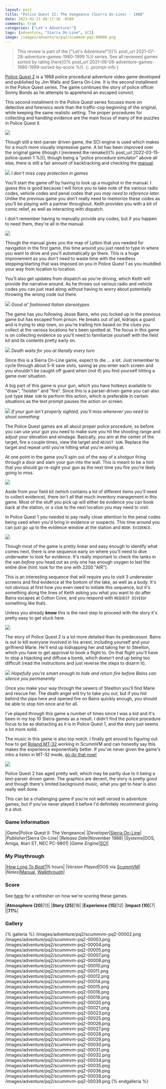 ```yaml
---
layout: post
title: "Police Quest II: The Vengeance (Sierra On-Line) - 1988"
date: 2023-02-21 08:17:26 -0500
comments: true
categories: ["Let's Adventure!"]
tags: [adventure, "Sierra On-Line", SCI]
image: /images/adventure/pq2/scummvm-pq2-00000.png
---
```

> This review is part of the ["Let's Adventure!"]({% post_url 2021-07-28-adventure-games-1980-1999 %}) series. See all reviewed games sorted by rating [here]({% post_url 2021-08-08-adventure-games-1980-1999-sorted-by-score %}).
{: .prompt-info }

[Police Quest 2](https://en.wikipedia.org/wiki/Police_Quest_II:_The_Vengeance) is a 1988 police procedural adventure video game developed and published by Jim Walls and Sierra On-Line. It is the second installment in the Police Quest series. The game continues the story of police officer Sonny Bonds as he attempts to apprehend an escaped convict.

This second installment in the Police Quest series focuses more on detective and forensics work than the traffic-cop beginning of the original, while keeping the same realistic setting. The proper procedures for collecting and handling evidence are the main focus of many of the puzzles in Police Quest II.

![](/images/adventure/pq2/scummvm-pq2-00019.png)

Though still a text-parser driven game, the SCI engine is used which makes for a much more visually impressive game. A lot has been improved over the original game (though I [reviewed the remake]({% post_url 2022-03-15-police-quest-1 %})), though being a "police procedure simulator" above all else, there is still a fair amount of backtracking and checking the [manual](https://www.mocagh.org/sierra/pq2-manual.pdf).

![](/images/adventure/pq2/scummvm-pq2-00001.png)
_I don't miss copy protection in games_

You'll start the game off by having to look up a mugshot in the manual. I guess this is good because I will force you to take note of the various radio codes, vehicle codes and penal codes that _you may need to reference later_. Unlike the previous game you don't really need to memorize these codes as you'll be playing with a partner throughout. Keith provides you with a bit of comic relief, as well as interacting with dispatch.

I don't remember having to manually provide any codes, but if you happen to need them, they're all in the manual.

![](/images/adventure/pq2/scummvm-pq2-00009.png)

Though the manual gives you the map of Lytton that you needed for navigation in the first game, this time around you just need to type in where you want to drive and you'll automatically go there. This is a huge improvement as you don't need to waste time with the needless stopping/starting that was imposed on you in Police Quest 1 as you muddled your way from location to location.

You'll also get updates from dispatch as you're driving, which Keith will provide the narrative around. As he throws out various radio and vehicle codes you can just read along without having to worry about potentially throwing the wrong code out there.

![](/images/adventure/pq2/scummvm-pq2-00017.png)
_Good ol' fashioned Italian stereotypes_

The game has you following Jesse Bains, who you locked up in the previous game but has escaped from prison. He breaks out of jail, kidnaps a guard and is trying to skip town, so you're trailing him based on the clues you collect at the various locations he's been spotted at. The focus in this game is on collecting evidence so you'll need to familiarize yourself with the field kit and its contents pretty early on.

![](/images/adventure/pq2/scummvm-pq2-00024.png)
_Death waits for you at literally every turn_

Since this is a Sierra On-Line game, expect to die ... a lot. Just remember to cycle through about 5-6 save slots, saving as you enter each screen and you shouldn't be caught off guard when (not if) you find yourself hitting a game over situation.

A big part of this game is your gun, which you have hotkeys available to "draw", "holster" and "fire". Since this is a parser-driven game you can also just type `DRAW GUN` to perform this action, which is preferable in certain situations as the text prompt pauses the action on screen.

![](/images/adventure/pq2/scummvm-pq2-00006.png)
_If your gun isn't properly sighted, you'll miss whenever you need to shoot something_

The Police Quest games are all about proper police procedure, so before you can use your gun you need to make sure you hit the shooting range and adjust your elevation and windage. Basically, you aim at the center of the target, fire a couple times, view the target and `ADJUST GUN`. Replace the target and repeat until you're hitting what you're aiming at.

At one point in the game you'll spin out of the way of a shotgun firing through a door and slam your gun into the wall. This is meant to be a hint that you should go re-sight your gun as the next time you fire you're likely going to miss.

![](/images/adventure/pq2/scummvm-pq2-00013.png)

Aside from your field kit (which contains a lot of different items you'll need to collect evidence), there isn't all that much inventory management in this game. Most of the stuff you pick up will either be evidence you can book back at the station, or a clue to the next location you may need to visit.

In Police Quest 1 you needed to pay really close attention to the penal codes being used when you'd bring in evidence or suspects. This time around you can just go up to the evidence window at the station and `BOOK EVIDENCE`.

![](/images/adventure/pq2/scummvm-pq2-00022.png)

Though most of the game is pretty linear and easy enough to identify what comes next, there is one sequence early on where you'll need to dive underwater to look for evidence. It's really important to check the tanks in the van _before_ you head out as only one has enough oxygen to last the entire dive (hint: look for the one with 2200 "AIR").

This is an interesting sequence that will require you to visit 3 underwater screens and find evidence at the bottom of the lake, as well as a body. It's not obvious at first how you even need to initiate this sequence, but it's something along the lines of Keith asking you what you want to do after Bains escapes at Cotton Cove, and you respond with `REQUEST DIVE`(or something like that).

Unless you already **know** this is the next step to proceed with the story it's pretty easy to get stuck here.

![](/images/adventure/pq2/scummvm-pq2-00033.png)

The story of Police Quest 2 is a lot more detailed than its predecessor. Bains is out to kill everyone involved in his arrest, including yourself and your girlfriend Marie. He'll end up kidnapping her and taking her to Steelton, which you have to get approval to book a flight to. On that flight you'll have to stop a hijacking and diffuse a bomb, which doesn't end up being too difficult (read the instructions and just reverse the steps to disarm it).

![](/images/adventure/pq2/scummvm-pq2-00037.png)
_Hopefully you're smart enough to hide and return fire before Bains can silence you permanently_

Once you make your way through the sewers of Steelton you'll find Marie and rescue her. The death angel will try to take you out, but if you hid behind the pipe here and opened fire on Bains quickly enough, you should be able to stop him once and for all.

I've played through this game a number of times since I was a kid and it's been in my top 10 Sierra games as a result. I didn't find the police procedure focus to be as distracting as it is in Police Quest 1, and the story just seems a lot more solid.

The music in this game is also top notch. I finally got around to figuring out how to get [Roland MT-32](https://en.wikipedia.org/wiki/Roland_MT-32) working in ScummVM and can honestly say this makes the experience exponentially better. If you've never given the game's intro a listen in MT-32 mode, [go do that now!](https://www.youtube.com/watch?v=7FNp7PUMD6w)

![](/images/adventure/pq2/scummvm-pq2-00040.png)

Police Quest 2 has aged pretty well, which may be partly due to it being a text-parser driven game. The graphics are decent, the story is pretty good and though there's limited background music, what you get to hear is also really well done.

This can be a challenging game if you're not well versed in adventure games, but if you've never played it before I'd definitely recommend giving it a shot.

### Game Information

|*Game*|Police Quest II: The Vengeance|
|*Developer*|[Sierra On-Line](https://en.wikipedia.org/wiki/Sierra_Entertainment)|
|*Publisher*|Sierra On-Line|
|*Release Date*|November 1988|
|*Systems*|DOS, Amiga, Atari ST, NEC PC-9801|
|*Game Engine*|[SCI](https://wiki.scummvm.org/index.php/SCI)|

### My Playthrough

|*[How Long To Beat?](https://howlongtobeat.com/game/7194)*|5 hours|
|*Version Played*|DOS via [ScummVM](https://www.scummvm.org/)|
|*Notes*|[Manual](https://www.mocagh.org/sierra/pq2-manual.pdf), [Walkthrough](http://gamerwalkthroughs.com/police-quest-2/)|

### Score

See [here](https://www.alexbevi.com/blog/2021/07/28/adventure-games-1980-1999/#scoring) for a refresher on how we're scoring these games.

|**Atmosphere (20)**|13|
|**Story (25)**|18|
|**Experience (15)**|12|
|**Impact (10)**|7|
||**71%**|

### Gallery

{% galleria %}
/images/adventure/pq2/scummvm-pq2-00002.png
/images/adventure/pq2/scummvm-pq2-00003.png
/images/adventure/pq2/scummvm-pq2-00004.png
/images/adventure/pq2/scummvm-pq2-00005.png
/images/adventure/pq2/scummvm-pq2-00007.png
/images/adventure/pq2/scummvm-pq2-00008.png
/images/adventure/pq2/scummvm-pq2-00010.png
/images/adventure/pq2/scummvm-pq2-00011.png
/images/adventure/pq2/scummvm-pq2-00012.png
/images/adventure/pq2/scummvm-pq2-00014.png
/images/adventure/pq2/scummvm-pq2-00015.png
/images/adventure/pq2/scummvm-pq2-00016.png
/images/adventure/pq2/scummvm-pq2-00018.png
/images/adventure/pq2/scummvm-pq2-00020.png
/images/adventure/pq2/scummvm-pq2-00021.png
/images/adventure/pq2/scummvm-pq2-00023.png
/images/adventure/pq2/scummvm-pq2-00025.png
/images/adventure/pq2/scummvm-pq2-00026.png
/images/adventure/pq2/scummvm-pq2-00027.png
/images/adventure/pq2/scummvm-pq2-00028.png
/images/adventure/pq2/scummvm-pq2-00029.png
/images/adventure/pq2/scummvm-pq2-00030.png
/images/adventure/pq2/scummvm-pq2-00031.png
/images/adventure/pq2/scummvm-pq2-00032.png
/images/adventure/pq2/scummvm-pq2-00034.png
/images/adventure/pq2/scummvm-pq2-00035.png
/images/adventure/pq2/scummvm-pq2-00036.png
/images/adventure/pq2/scummvm-pq2-00038.png
/images/adventure/pq2/scummvm-pq2-00039.png
{% endgalleria %}
